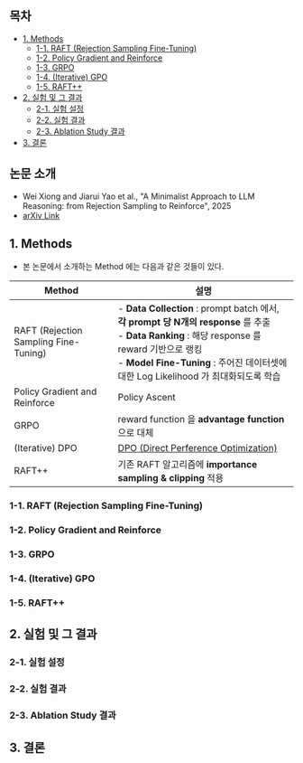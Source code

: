 
## 목차

* [1. Methods](#1-methods)
  * [1-1. RAFT (Rejection Sampling Fine-Tuning)](#1-1-raft-rejection-sampling-fine-tuning)
  * [1-2. Policy Gradient and Reinforce](#1-2-policy-gradient-and-reinforce)
  * [1-3. GRPO](#1-3-grpo)
  * [1-4. (Iterative) GPO](#1-4-iterative-gpo)
  * [1-5. RAFT++](#1-5-raft)
* [2. 실험 및 그 결과](#2-실험-및-그-결과)
  * [2-1. 실험 설정](#2-1-실험-설정)
  * [2-2. 실험 결과](#2-2-실험-결과)
  * [2-3. Ablation Study 결과](#2-3-ablation-study-결과)
* [3. 결론](#3-결론)

## 논문 소개

* Wei Xiong and Jiarui Yao et al., "A Minimalist Approach to LLM Reasoning: from Rejection Sampling to Reinforce", 2025
* [arXiv Link](https://arxiv.org/pdf/2505.13379)

## 1. Methods

* 본 논문에서 소개하는 Method 에는 다음과 같은 것들이 있다.

| Method                                | 설명                                                                                                                                                                                                  |
|---------------------------------------|-----------------------------------------------------------------------------------------------------------------------------------------------------------------------------------------------------|
| RAFT (Rejection Sampling Fine-Tuning) | - **Data Collection** : prompt batch 에서, **각 prompt 당 N개의 response** 를 추출<br>- **Data Ranking** : 해당 response 를 reward 기반으로 랭킹<br>- **Model Fine-Tuning** : 주어진 데이터셋에 대한 Log Likelihood 가 최대화되도록 학습 |
| Policy Gradient and Reinforce         | Policy Ascent                                                                                                                                                                                       |
| GRPO                                  | reward function 을 **advantage function** 으로 대체                                                                                                                                                      |
| (Iterative) DPO                       | [DPO (Direct Perference Optimization)](../../AI%20Basics/LLM%20Basics/LLM_기초_Fine_Tuning_DPO_ORPO.md#2-dpo-direct-preference-optimization)                                                          |
| RAFT++                                | 기존 RAFT 알고리즘에 **importance sampling & clipping** 적용                                                                                                                                                 |

### 1-1. RAFT (Rejection Sampling Fine-Tuning)

### 1-2. Policy Gradient and Reinforce

### 1-3. GRPO

### 1-4. (Iterative) GPO

### 1-5. RAFT++

## 2. 실험 및 그 결과

### 2-1. 실험 설정

### 2-2. 실험 결과

### 2-3. Ablation Study 결과

## 3. 결론

